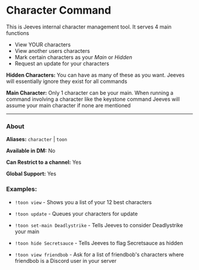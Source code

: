 # Character Command

This is Jeeves internal character management tool. It serves 4 main functions
* View YOUR characters
* View another users characters
* Mark certain characters as your *Main* or *Hidden*
* Request an update for your characters

**Hidden Characters:** You can have as many of these as you want. Jeeves will essentially ignore they exist for all commands

**Main Character:** Only 1 character can be your main. When running a command involving a character like the keystone command Jeeves will assume your main character if none are mentioned

***

### About

**Aliases:** `character` | `toon`

**Available in DM:** No

**Can Restrict to a channel:** Yes

**Global Support:** Yes

### Examples:

* `!toon view` - Shows you a list of your 12 best characters

* `!toon update` - Queues your characters for update

* `!toon set-main Deadlystrike` - Tells Jeeves to consider Deadlystrike your main

* `!toon hide Secretsauce` - Tells Jeeves to flag Secretsauce as hidden

* `!toon view friendbob` - Ask for a list of friendbob's characters where friendbob is a Discord user in your server
